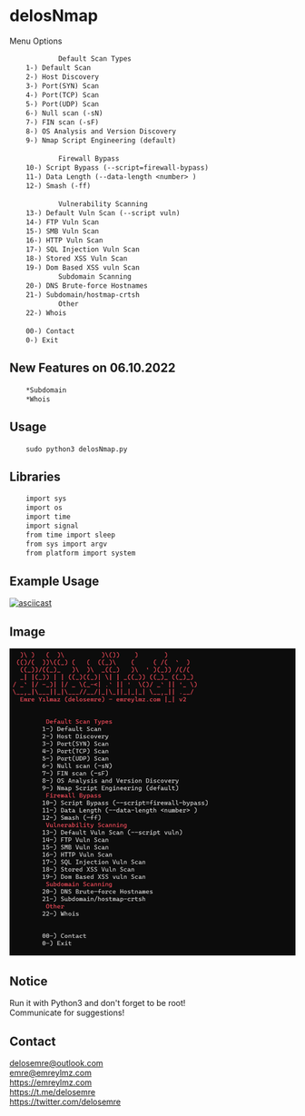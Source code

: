 # delosNmap


Menu Options

                Default Scan Types 
        1-) Default Scan
        2-) Host Discovery
        3-) Port(SYN) Scan
        4-) Port(TCP) Scan
        5-) Port(UDP) Scan
        6-) Null scan (-sN)
        7-) FIN scan (-sF)
        8-) OS Analysis and Version Discovery
        9-) Nmap Script Engineering (default)
        
                Firewall Bypass
        10-) Script Bypass (--script=firewall-bypass)
        11-) Data Length (--data-length <number> )
        12-) Smash (-ff)
        
                Vulnerability Scanning
        13-) Default Vuln Scan (--script vuln)
        14-) FTP Vuln Scan
        15-) SMB Vuln Scan
        16-) HTTP Vuln Scan
        17-) SQL Injection Vuln Scan
        18-) Stored XSS Vuln Scan
        19-) Dom Based XSS vuln Scan
                Subdomain Scanning
        20-) DNS Brute-force Hostnames
        21-) Subdomain/hostmap-crtsh
                Other
        22-) Whois

        00-) Contact
        0-) Exit
       
## New Features on 06.10.2022
        *Subdomain
        *Whois
        
## Usage
        sudo python3 delosNmap.py
        
## Libraries
        import sys
        import os
        import time
        import signal
        from time import sleep
        from sys import argv
        from platform import system

## Example Usage
[![asciicast](https://asciinema.org/a/TvecD1aJyaY1zdWwPUwlsOOQO.svg)](https://asciinema.org/a/TvecD1aJyaY1zdWwPUwlsOOQO)

## Image

![image](https://raw.githubusercontent.com/delosemre/resimler/master/delosNmap%20Resimler/delosnmapv2.5.PNG)

## Notice

Run it with Python3 and don't forget to be root! <br>
Communicate for suggestions!

## Contact
delosemre@outlook.com <br>
emre@emreylmz.com <br>
https://emreylmz.com <br>
https://t.me/delosemre <br> 
https://twitter.com/delosemre
